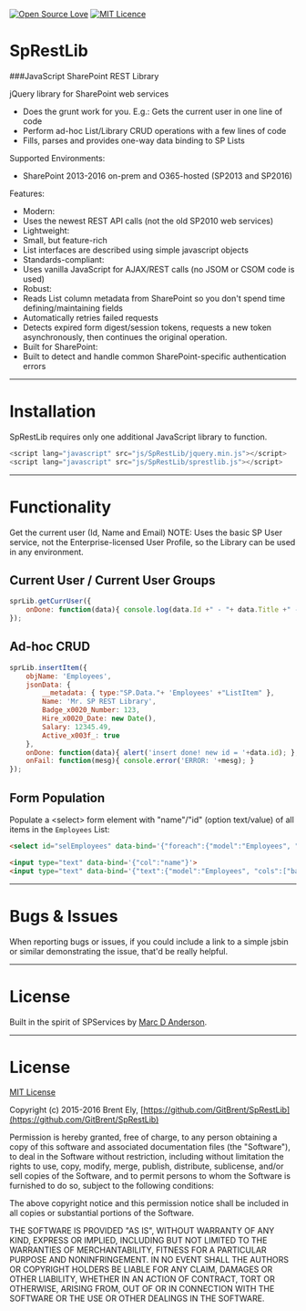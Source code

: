 [![Open Source Love](https://badges.frapsoft.com/os/v1/open-source.svg?v=103)](https://github.com/ellerbrock/open-source-badge/) [![MIT Licence](https://badges.frapsoft.com/os/mit/mit.svg?v=103)](https://opensource.org/licenses/mit-license.php)
# SpRestLib
###JavaScript SharePoint REST Library

jQuery library for SharePoint web services

* Does the grunt work for you.  E.g.: Gets the current user in one line of code
* Perform ad-hoc List/Library CRUD operations with a few lines of code
* Fills, parses and provides one-way data binding to SP Lists

Supported Environments:
* SharePoint 2013-2016 on-prem and O365-hosted (SP2013 and SP2016)

Features:
* Modern:
 * Uses the newest REST API calls (not the old SP2010 web services)
* Lightweight:
 * Small, but feature-rich
 * List interfaces are described using simple javascript objects
* Standards-compliant:
 * Uses vanilla JavaScript for AJAX/REST calls (no JSOM or CSOM code is used)
* Robust:
 * Reads List column metadata from SharePoint so you don't spend time defining/maintaining fields
 * Automatically retries failed requests
 * Detects expired form digest/session tokens, requests a new token asynchronously, then continues the original operation.
* Built for SharePoint:
 * Built to detect and handle common SharePoint-specific authentication errors

**************************************************************************************************
# Installation
SpRestLib requires only one additional JavaScript library to function.
```javascript
<script lang="javascript" src="js/SpRestLib/jquery.min.js"></script>
<script lang="javascript" src="js/SpRestLib/sprestlib.js"></script>
```

**************************************************************************************************
# Functionality

Get the current user (Id, Name and Email)
NOTE: Uses the basic SP User service, not the Enterprise-licensed User Profile, so the Library can be used in any environment.

## Current User / Current User Groups
```javascript
sprLib.getCurrUser({
	onDone: function(data){ console.log(data.Id +" - "+ data.Title +" - "+ data.Email); }
});
```

## Ad-hoc CRUD
```javascript
sprLib.insertItem({
	objName: 'Employees',
	jsonData: {
		__metadata: { type:"SP.Data."+ 'Employees' +"ListItem" },
		Name: 'Mr. SP REST Library',
		Badge_x0020_Number: 123,
		Hire_x0020_Date: new Date(),
		Salary: 12345.49,
		Active_x003f_: true
	},
	onDone: function(data){ alert('insert done! new id = '+data.id); },
	onFail: function(mesg){ console.error('ERROR: '+mesg); }
});
```

## Form Population
Populate a &lt;select&gt; form element with "name"/"id" (option text/value) of all items in the `Employees` List:
```html
<select id="selEmployees" data-bind='{"foreach":{"model":"Employees", "text":"name", "value":"id"}}'></select>
```
```html
<input type="text" data-bind='{"col":"name"}'>
<input type="text" data-bind='{"text":{"model":"Employees", "cols":["badgeNum"]}}'>
```




**************************************************************************************************
# Bugs & Issues

When reporting bugs or issues, if you could include a link to a simple jsbin or similar demonstrating the issue, that'd be really helpful.

**************************************************************************************************
# License

Built in the spirit of SPServices by [Marc D Anderson](http://sympmarc.com/).

**************************************************************************************************
# License

[MIT License](http://opensource.org/licenses/MIT)

Copyright (c) 2015-2016 Brent Ely, [https://github.com/GitBrent/SpRestLib](https://github.com/GitBrent/SpRestLib)

Permission is hereby granted, free of charge, to any person obtaining a copy of this software and associated documentation files (the "Software"), to deal in the Software without restriction, including without limitation the rights to use, copy, modify, merge, publish, distribute, sublicense, and/or sell copies of the Software, and to permit persons to whom the Software is furnished to do so, subject to the following conditions:

The above copyright notice and this permission notice shall be included in all copies or substantial portions of the Software.

THE SOFTWARE IS PROVIDED "AS IS", WITHOUT WARRANTY OF ANY KIND, EXPRESS OR IMPLIED, INCLUDING BUT NOT LIMITED TO THE WARRANTIES OF MERCHANTABILITY, FITNESS FOR A PARTICULAR PURPOSE AND NONINFRINGEMENT. IN NO EVENT SHALL THE AUTHORS OR COPYRIGHT HOLDERS BE LIABLE FOR ANY CLAIM, DAMAGES OR OTHER LIABILITY, WHETHER IN AN ACTION OF CONTRACT, TORT OR OTHERWISE, ARISING FROM, OUT OF OR IN CONNECTION WITH THE SOFTWARE OR THE USE OR OTHER DEALINGS IN THE SOFTWARE.
